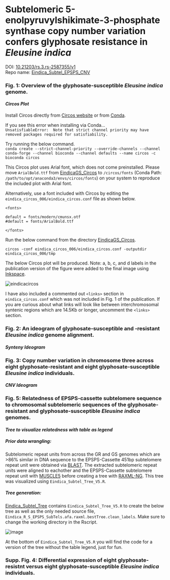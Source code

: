 # Subtelomeric 5-enolpyruvylshikimate-3-phosphate synthase copy number variation confers glyphosate resistance in *Eleusine indica*
DOI: [10.21203/rs.3.rs-2587355/v1](https://www.researchsquare.com/article/rs-2587355/v1)  
Repo name: [Eindica_Subtel_EPSPS_CNV](https://github.com/Scrumpis/Eindica_Subtel_EPSPS_CNV)

### Fig. 1: Overview of the glyphosate-susceptible *Eleusine indica* genome.
#### *Circos Plot*  

Install Circos directly from [Circos website](http://circos.ca/software/download/circos/) or from [Conda](https://anaconda.org/bioconda/circos).

If you see this error when installing via Conda...  
`UnsatisfiableError: 
Note that strict channel priority may have removed packages required for satisfiability.`  
  
Try running the below command.  
`conda create --strict-channel-priority --override-channels --channel conda-forge --channel bioconda --channel defaults --name circos -c bioconda circos`  

This Circos plot uses Arial font, which does not come preinstalled. Please move `ArialBold.ttf` from [EindicaGS_Circos](https://github.com/Scrumpis/Eindica_Subtel_EPSPS_CNV/tree/main/EindicaGS_Circos) to `/circos/fonts` (Conda Path: `/path/to/opt/anaconda3/envs/circos/fonts`) on your system to reproduce the included plot with Arial font.

Alternatively, use a font included with Circos by editing the `eindica_circos_006/eindica_circos.conf` file as shown below.  
```
<fonts>

default = fonts/modern/cmunsx.otf
#default = fonts/ArialBold.ttf

</fonts>
```

Run the below command from the directory [EindicaGS_Circos](https://github.com/Scrumpis/Eindica_Subtel_EPSPS_CNV/tree/main/EindicaGS_Circos).  

`circos -conf eindica_circos_006/eindica_circos.conf -outputdir eindica_circos_006/tmp`

The below Circos plot will be produced. Note: a, b, c, and d labels in the publication version of the figure were added to the final image using [Inkspace](https://inkscape.org/).

![eindicacircos](https://github.com/Scrumpis/Eindica_Subtel_EPSPS_CNV/assets/91402988/4a6a3865-28f6-4c1b-b7a4-c1999f33a80a)

I have also included a commented out `<links>` section in `eindica_circos.conf` which was not included in Fig. 1 of the publication. If you are curious about what links will look like between interchromosomal syntenic regions which are 14.5Kb or longer, uncomment the `<links>` section.  
  
  
### Fig. 2: An ideogram of glyphosate-susceptible and -resistant *Eleusine indica* genome alignment.
#### *Synteny Ideogram*

### Fig. 3: Copy number variation in chromosome three across eight glyphosate-resistant and eight glyphosate-susceptible *Eleusine indica* individuals.
#### *CNV Ideogram*  

### Fig. 5: Relatedness of EPSPS-cassette subtelomere sequence to chromosomal subtelomeric sequences of the glyphosate-resistant and glyphosate-susceptible *Eleusine indica* genomes.
#### *Tree to visualize relatedness with table as legend*

##### Prior data wrangling:
Subtelomeric repeat units from across the GR and GS genomes which are >86% similar in DNA sequence to the EPSPS-Cassette 451bp subtelomere repeat unit were obtained via [BLAST](https://github.com/ncbi/blast_plus_docs). The extracted subtelomeric repeat units were aligned to eachother and the EPSPS-Cassette subtelomere repeat unit with [MUSCLE5](https://github.com/rcedgar/muscle) before creating a tree with [RAXML-NG](https://github.com/amkozlov/raxml-ng). This tree was visualized using `Eindica_Subtel_Tree_V5.R`.  

##### Tree generation:
[Eindica_Subtel_Tree](https://github.com/Scrumpis/Eindica_Subtel_EPSPS_CNV/tree/main/Eindica_Subtel_Tree) contains `Eindica_Subtel_Tree_V5.R` to create the below tree as well as the only needed source file, `Eindica_R_S_EPSPS_SubTels.afa.raxml.bestTree.clean_labels`. Make sure to change the working directory in the Rscript.  

![image](https://github.com/Scrumpis/Eindica_Subtel_EPSPS_CNV/assets/91402988/3edaded2-90a5-4101-9193-1c84932aefa2)

At the bottom of `Eindica_Subtel_Tree_V5.R` you will find the code for a version of the tree without the table legend, just for fun.  

### Supp. Fig. 4: Differential expression of eight glyphosate-resistnt versus eight glyphosate-susceptible *Eleusine indica* individuals.
